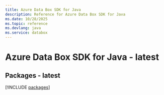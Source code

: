 ```yaml
---
title: Azure Data Box SDK for Java
description: Reference for Azure Data Box SDK for Java
ms.date: 10/28/2025
ms.topic: reference
ms.devlang: java
ms.service: databox
---
```

# Azure Data Box SDK for Java - latest
## Packages - latest
[!INCLUDE [packages](data-box-index.md)]